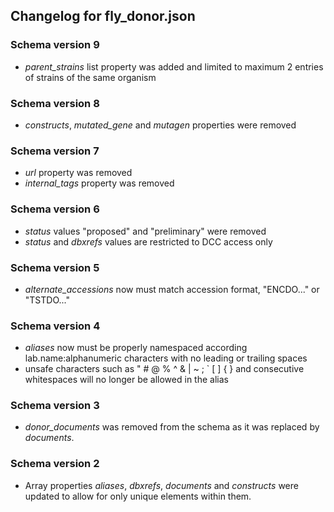 ## Changelog for fly_donor.json

### Schema version 9

* *parent_strains* list property was added and limited to maximum 2 entries of strains of the same organism

### Schema version 8

* *constructs*, *mutated_gene* and *mutagen* properties were removed

### Schema version 7

* *url* property was removed
* *internal_tags* property was removed

### Schema version 6

* *status* values "proposed" and "preliminary" were removed
* *status* and *dbxrefs* values are restricted to DCC access only


### Schema version 5

* *alternate_accessions* now must match accession format, "ENCDO..." or "TSTDO..."

### Schema version 4

* *aliases* now must be properly namespaced according lab.name:alphanumeric characters with no leading or trailing spaces
* unsafe characters such as " # @ % ^ & | ~ ; ` [ ] { } and consecutive whitespaces will no longer be allowed in the alias

### Schema version 3

* *donor_documents* was removed from the schema as it was replaced by *documents*.

### Schema version 2

* Array properties *aliases*, *dbxrefs*, *documents* and *constructs* were updated to allow for only unique elements within them.
